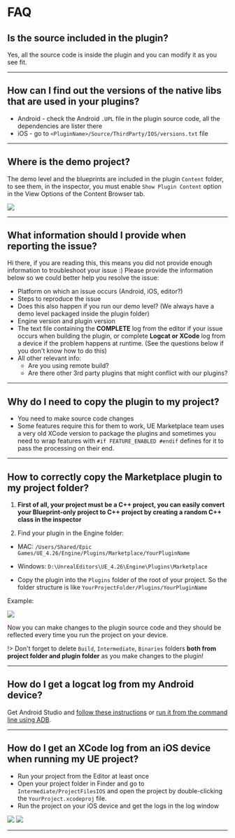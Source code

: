 # FAQ

## Is the source included in the plugin?

Yes, all the source code is inside the plugin and you can modify it as you see fit.

---

## How can I find out the versions of the native libs that are used in your plugins?

- Android - check the Android `.UPL` file in the plugin source code, all the dependencies are lister there
- iOS - go to `<PluginName>/Source/ThirdParty/IOS/versions.txt` file

---

## Where is the demo project?

The demo level and the blueprints are included in the plugin `Content` folder, to see them, in the inspector, you must enable `Show Plugin Content` option in the View Options of the Content Browser tab.

![](/images/issues/show-plugin-content.png)

---

## What information should I provide when reporting the issue?

Hi there, if you are reading this, this means you did not provide enough information to troubleshoot your issue :) Please provide the information below so we could better help you resolve the issue:

* Platform on which an issue occurs (Android, iOS, editor?)
* Steps to reproduce the issue
* Does this also happen if you run our demo level? (We always have a demo level packaged inside the plugin folder)
* Engine version and plugin version
* The text file containing the **COMPLETE** log from the editor if your issue occurs when building the plugin, or complete **Logcat or XCode** log from a device if the problem happens at runtime. (See the questions below if you don't know how to do this)
* All other relevant info:
  * Are you using remote build?
  * Are there other 3rd party plugins that might conflict with our plugins?

---

## Why do I need to copy the plugin to my project?

- You need to make source code changes
- Some features require this for them to work, UE Marketplace team uses a very old XCode version to package the plugins and sometimes you need to wrap features with `#if FEATURE_ENABLED #endif` defines for it to pass the processing on their end.

---

## How to correctly copy the Marketplace plugin to my project folder?

1. **First of all, your project must be a C++ project, you can easily convert your Blueprint-only project to C++ project by creating a random C++ class in the inspector**

2. Find your plugin in the Engine folder:
  - MAC: `/Users/Shared/Epic Games/UE_4.26/Engine/Plugins/Marketplace/YourPluginName`
  - Windows: `D:\UnrealEditors\UE_4.26\Engine\Plugins\Marketplace`

- Copy the plugin into the `Plugins` folder of the root of your project. So the folder structure is like `YourProjectFolder/Plugins/YourPluginName`

Example:

![](/images/issues/plugin.png)

Now you can make changes to the plugin source code and they should be reflected every time you run the project on your device.

!> Don't forget to delete `Build`, `Intermediate`, `Binaries` folders **both from project folder and plugin folder** as you make changes to the plugin!

---

## How do I get a logcat log from my Android device?

Get Android Studio and [follow these instructions](https://developer.android.com/studio/debug/am-logcat) or [run it from the command line using ADB](https://developer.android.com/studio/command-line/logcat).

---

## How do I get an XCode log from an iOS device when running my UE project?

* Run your project from the Editor at least once
* Open your project folder in Finder and go to `Intermediate/ProjectFilesIOS` and open the project by double-clicking the `YourProject.xcodeproj` file.
* Run the project on your iOS device and get the logs in the log window

![](/images/issues/xcode-proj.png)
![](/images/issues/logs.png)

---